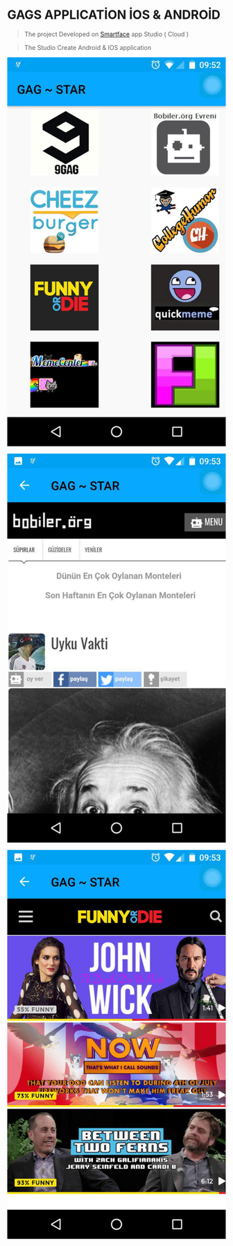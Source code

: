 # GAGS APPLICATİON İOS & ANDROİD 
>The project Developed on [Smartface](https://www.smartface.io/smartface/) app Studio ( Cloud )

>The Studio Create Android & IOS application 

![firstScreen](https://github.com/Burakdemirci/gagstar/blob/develop/ek1.jpg)

![secondScreen_1](https://github.com/Burakdemirci/gagstar/blob/develop/ek2.jpg)


![secondSecreen_2](https://github.com/Burakdemirci/gagstar/blob/develop/ek3.jpg)
